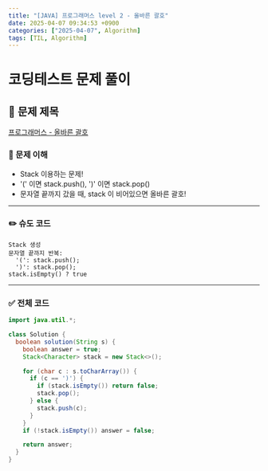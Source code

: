 ```yaml
---
title: "[JAVA] 프로그래머스 level 2 - 올바른 괄호"
date: 2025-04-07 09:34:53 +0900
categories: ["2025-04-07", Algorithm]
tags: [TIL, Algorithm]
---
```

# 코딩테스트 문제 풀이

## 📘 문제 제목
[프로그래머스 - 올바른 괄호](https://school.programmers.co.kr/learn/courses/30/lessons/12909)

### 🧠 문제 이해
- Stack 이용하는 문제!
- '(' 이면 stack.push(), ')' 이면 stack.pop()
- 문자열 끝까지 갔을 때, stack 이 비어있으면 올바른 괄호!

---

### ✏️ 슈도 코드

```plaintext
Stack 생성
문자열 끝까지 반복:
  '(': stack.push();
  ')': stack.pop();
stack.isEmpty() ? true
```

---

### ✅ 전체 코드
```java
import java.util.*;

class Solution {
  boolean solution(String s) {
    boolean answer = true;
    Stack<Character> stack = new Stack<>();

    for (char c : s.toCharArray()) {
      if (c == ')') {
        if (stack.isEmpty()) return false;
        stack.pop();
      } else {
        stack.push(c);
      }
    }
    if (!stack.isEmpty()) answer = false;

    return answer;
  }
}
```
